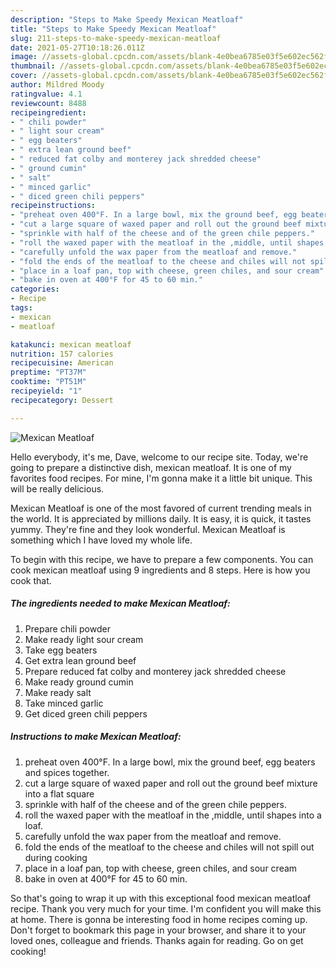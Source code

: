 ```yaml
---
description: "Steps to Make Speedy Mexican Meatloaf"
title: "Steps to Make Speedy Mexican Meatloaf"
slug: 211-steps-to-make-speedy-mexican-meatloaf
date: 2021-05-27T10:18:26.011Z
image: //assets-global.cpcdn.com/assets/blank-4e0bea6785e03f5e602ec562f230caae08da540cada707380b4fe1bbebba43da.png
thumbnail: //assets-global.cpcdn.com/assets/blank-4e0bea6785e03f5e602ec562f230caae08da540cada707380b4fe1bbebba43da.png
cover: //assets-global.cpcdn.com/assets/blank-4e0bea6785e03f5e602ec562f230caae08da540cada707380b4fe1bbebba43da.png
author: Mildred Moody
ratingvalue: 4.1
reviewcount: 8488
recipeingredient:
- " chili powder"
- " light sour cream"
- " egg beaters"
- " extra lean ground beef"
- " reduced fat colby and monterey jack shredded cheese"
- " ground cumin"
- " salt"
- " minced garlic"
- " diced green chili peppers"
recipeinstructions:
- "preheat oven 400°F. In a large bowl, mix the ground beef, egg beaters and spices together."
- "cut a large square of waxed paper and roll out the ground beef mixture into a flat square"
- "sprinkle with half of the cheese and of the green chile peppers."
- "roll the waxed paper with the meatloaf in the ,middle, until shapes into a loaf."
- "carefully unfold the wax paper from the meatloaf and remove."
- "fold the ends of the meatloaf to the cheese and chiles will not spill out during cooking"
- "place in a loaf pan, top with cheese, green chiles, and sour cream"
- "bake in oven at 400°F for 45 to 60 min."
categories:
- Recipe
tags:
- mexican
- meatloaf

katakunci: mexican meatloaf 
nutrition: 157 calories
recipecuisine: American
preptime: "PT37M"
cooktime: "PT51M"
recipeyield: "1"
recipecategory: Dessert

---
```



![Mexican Meatloaf](//assets-global.cpcdn.com/assets/blank-4e0bea6785e03f5e602ec562f230caae08da540cada707380b4fe1bbebba43da.png)

Hello everybody, it's me, Dave, welcome to our recipe site. Today, we're going to prepare a distinctive dish, mexican meatloaf. It is one of my favorites food recipes. For mine, I'm gonna make it a little bit unique. This will be really delicious.



Mexican Meatloaf is one of the most favored of current trending meals in the world. It is appreciated by millions daily. It is easy, it is quick, it tastes yummy. They're fine and they look wonderful. Mexican Meatloaf is something which I have loved my whole life.


To begin with this recipe, we have to prepare a few components. You can cook mexican meatloaf using 9 ingredients and 8 steps. Here is how you cook that.

<!--inarticleads1-->

##### The ingredients needed to make Mexican Meatloaf:

1. Prepare  chili powder
1. Make ready  light sour cream
1. Take  egg beaters
1. Get  extra lean ground beef
1. Prepare  reduced fat colby and monterey jack shredded cheese
1. Make ready  ground cumin
1. Make ready  salt
1. Take  minced garlic
1. Get  diced green chili peppers




<!--inarticleads2-->

##### Instructions to make Mexican Meatloaf:

1. preheat oven 400°F. In a large bowl, mix the ground beef, egg beaters and spices together.
1. cut a large square of waxed paper and roll out the ground beef mixture into a flat square
1. sprinkle with half of the cheese and of the green chile peppers.
1. roll the waxed paper with the meatloaf in the ,middle, until shapes into a loaf.
1. carefully unfold the wax paper from the meatloaf and remove.
1. fold the ends of the meatloaf to the cheese and chiles will not spill out during cooking
1. place in a loaf pan, top with cheese, green chiles, and sour cream
1. bake in oven at 400°F for 45 to 60 min.




So that's going to wrap it up with this exceptional food mexican meatloaf recipe. Thank you very much for your time. I'm confident you will make this at home. There is gonna be interesting food in home recipes coming up. Don't forget to bookmark this page in your browser, and share it to your loved ones, colleague and friends. Thanks again for reading. Go on get cooking!
